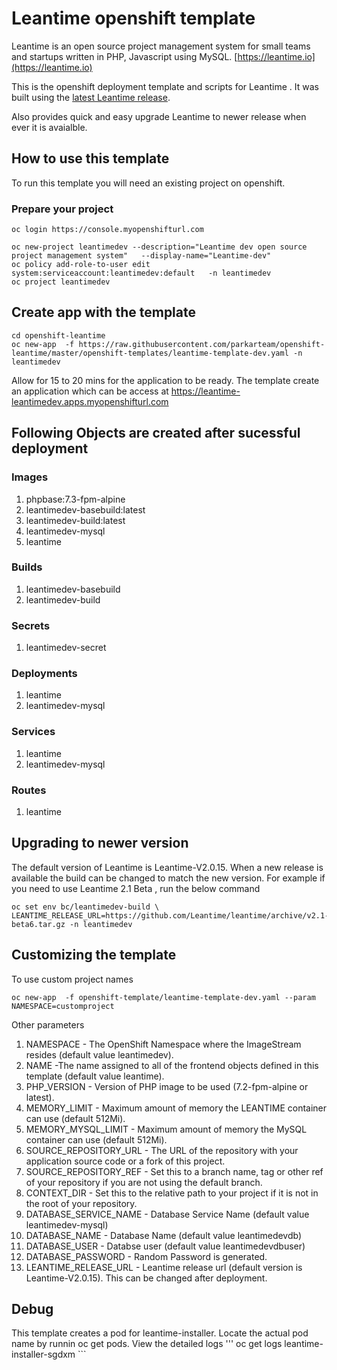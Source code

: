 # Leantime openshift template 

Leantime is an open source project management system for small teams and startups written in PHP, Javascript using MySQL. [https://leantime.io](https://leantime.io)

This is the openshift deployment template and scripts for Leantime </a>. It was built using the <a href="https://github.com/Leantime/leantime/releases">latest Leantime release</a>.

Also provides quick and easy upgrade Leantime to newer release when ever it is avaialble. 

## How to use this template

To run this template you will need an existing project on openshift. 

### Prepare your project 

```
oc login https://console.myopenshifturl.com

oc new-project leantimedev --description="Leantime dev open source project management system"   --display-name="Leantime-dev"
oc policy add-role-to-user edit system:serviceaccount:leantimedev:default   -n leantimedev
oc project leantimedev
```

 
## Create app with the template

```
cd openshift-leantime 
oc new-app  -f https://raw.githubusercontent.com/parkarteam/openshift-leantime/master/openshift-templates/leantime-template-dev.yaml -n leantimedev

```
Allow for 15 to 20 mins for the application to be ready. 
The template create an application which can be access at 
https://leantime-leantimedev.apps.myopenshifturl.com

## Following Objects are created after sucessful deployment  
### Images
1. phpbase:7.3-fpm-alpine 
2. leantimedev-basebuild:latest
3. leantimedev-build:latest
4. leantimedev-mysql
5. leantime

### Builds
1. leantimedev-basebuild
2. leantimedev-build
### Secrets
1. leantimedev-secret

### Deployments
1. leantime
2. leantimedev-mysql

### Services
1. leantime
2. leantimedev-mysql

### Routes
1. leantime

## Upgrading to newer version 
The default version of Leantime is Leantime-V2.0.15. 
When a new release is available the build can be changed to match the new version. 
For example if you need to use Leantime 2.1 Beta , run the below command

```
oc set env bc/leantimedev-build \ 
LEANTIME_RELEASE_URL=https://github.com/Leantime/leantime/archive/v2.1-beta6.tar.gz -n leantimedev

```

## Customizing the template 
To use custom project names 

```
oc new-app  -f openshift-template/leantime-template-dev.yaml --param NAMESPACE=customproject
```

Other parameters 
1. NAMESPACE - The OpenShift Namespace where the ImageStream resides (default value leantimedev).
2. NAME -The name assigned to all of the frontend objects defined in this template (default value leantime).
3. PHP_VERSION - Version of PHP image to be used (7.2-fpm-alpine or latest). 
4. MEMORY_LIMIT - Maximum amount of memory the LEANTIME container can use (default 512Mi).
5. MEMORY_MYSQL_LIMIT - Maximum amount of memory the MySQL container can use (default 512Mi).
6. SOURCE_REPOSITORY_URL - The URL of the repository with your application source code or a fork of this project. 
7. SOURCE_REPOSITORY_REF - Set this to a branch name, tag or other ref of your repository if you are not using the default branch.
8. CONTEXT_DIR - Set this to the relative path to your project if it is not in the root of your repository.
9. DATABASE_SERVICE_NAME - Database Service Name (default value leantimedev-mysql)
10. DATABASE_NAME - Database Name (default value leantimedevdb)
11. DATABASE_USER - Databse user (default value leantimedevdbuser)
12. DATABASE_PASSWORD - Random Password is generated. 
13. LEANTIME_RELEASE_URL - Leantime release url (default version is Leantime-V2.0.15). This can be changed after deployment. 

## Debug
This template creates a pod for leantime-installer. Locate the actual pod name by runnin oc get pods.
View the detailed logs ''' oc get logs leantime-installer-sgdxm ```


